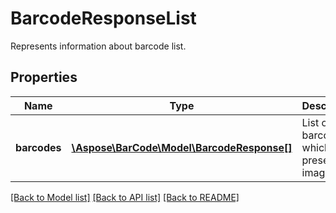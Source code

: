 # BarcodeResponseList

Represents information about barcode list.

## Properties
Name | Type | Description | Notes
---- | ---- | ----------- | -----
**barcodes** | [**\Aspose\BarCode\Model\BarcodeResponse[]**](BarcodeResponse.md) | List of barcodes which are present in image. | 

[[Back to Model list]](../../README.md#documentation-for-models) [[Back to API list]](../../README.md#documentation-for-api-endpoints) [[Back to README]](../../README.md)


